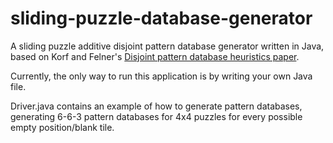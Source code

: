 # sliding-puzzle-database-generator

A sliding puzzle additive disjoint pattern database generator written in Java,
based on Korf and Felner's 
[Disjoint pattern database heuristics paper](https://www.researchgate.net/publication/222830183_Disjoint_pattern_database_heuristics).

Currently, the only way to run this application is by writing your own Java file.

Driver.java contains an example of how to generate pattern databases, generating 6-6-3 pattern databases for 4x4 puzzles
for every possible empty position/blank tile.
